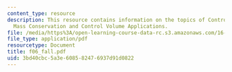 ```yaml
---
content_type: resource
description: This resource contains information on the topics of Control Volumes ,
  Mass Conservation and Control Volume Applications.
file: /media/https%3A/open-learning-course-data-rc.s3.amazonaws.com/16-01-unified-engineering-i-ii-iii-iv-fall-2005-spring-2006/3bd40cbc5a3e608582476937d91d0822_f06_fall.pdf
file_type: application/pdf
resourcetype: Document
title: f06_fall.pdf
uid: 3bd40cbc-5a3e-6085-8247-6937d91d0822
---
```

